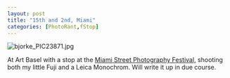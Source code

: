```yaml
---
layout: post
title: "15th and 2nd, Miami"
categories: [PhotoRant,fStop]
---
```

<img alt="bjorke_PIC23871.jpg" src="http://www.botzilla.com/blog/archives/pix2014/bjorke_PIC23871.jpg" class="img-responsive" border="0" />

At Art Basel with a stop at the <a href="http://www.miamistreetphotographyfestival.org/">Miami Street Photography Festival,</a> shooting both my little Fuji and a Leica Monochrom. Will write it up in due course.


